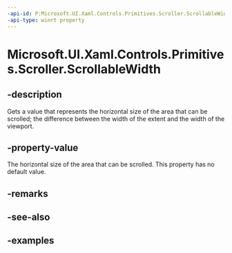 ```yaml
---
-api-id: P:Microsoft.UI.Xaml.Controls.Primitives.Scroller.ScrollableWidth
-api-type: winrt property
---
```


# Microsoft.UI.Xaml.Controls.Primitives.Scroller.ScrollableWidth

<!--
public double ScrollableWidth { get; }
-->

## -description

Gets a value that represents the horizontal size of the area that can be scrolled; the difference between the width of the extent and the width of the viewport.

## -property-value

The horizontal size of the area that can be scrolled. This property has no default value.

## -remarks

## -see-also

## -examples

